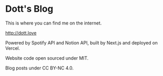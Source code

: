 


# Dott's Blog

This is where you can find me on the internet.

http://dott.love



Powered by Spotify API and Notion API, built by Next.js and deployed on Vercel.


Website code open sourced under MIT.

Blog posts under CC BY-NC 4.0.
